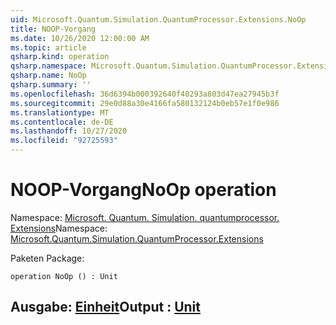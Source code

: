 ```yaml
---
uid: Microsoft.Quantum.Simulation.QuantumProcessor.Extensions.NoOp
title: NOOP-Vorgang
ms.date: 10/26/2020 12:00:00 AM
ms.topic: article
qsharp.kind: operation
qsharp.namespace: Microsoft.Quantum.Simulation.QuantumProcessor.Extensions
qsharp.name: NoOp
qsharp.summary: ''
ms.openlocfilehash: 36d6394b000392640f40293a803d47ea27945b3f
ms.sourcegitcommit: 29e0d88a30e4166fa580132124b0eb57e1f0e986
ms.translationtype: MT
ms.contentlocale: de-DE
ms.lasthandoff: 10/27/2020
ms.locfileid: "92725593"
---
```

# <a name="noop-operation"></a><span data-ttu-id="2f6fb-102">NOOP-Vorgang</span><span class="sxs-lookup"><span data-stu-id="2f6fb-102">NoOp operation</span></span>

<span data-ttu-id="2f6fb-103">Namespace: [Microsoft. Quantum. Simulation. quantumprocessor. Extensions](xref:Microsoft.Quantum.Simulation.QuantumProcessor.Extensions)</span><span class="sxs-lookup"><span data-stu-id="2f6fb-103">Namespace: [Microsoft.Quantum.Simulation.QuantumProcessor.Extensions](xref:Microsoft.Quantum.Simulation.QuantumProcessor.Extensions)</span></span>

<span data-ttu-id="2f6fb-104">Paketen [](https://nuget.org/packages/)</span><span class="sxs-lookup"><span data-stu-id="2f6fb-104">Package: [](https://nuget.org/packages/)</span></span>




```qsharp
operation NoOp () : Unit
```


## <a name="output--unit"></a><span data-ttu-id="2f6fb-105">Ausgabe: [Einheit](xref:microsoft.quantum.lang-ref.unit)</span><span class="sxs-lookup"><span data-stu-id="2f6fb-105">Output : [Unit](xref:microsoft.quantum.lang-ref.unit)</span></span>

